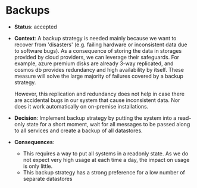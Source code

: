 # Backups

* **Status**: accepted

* **Context**: A backup strategy is needed mainly because we want to recover from 
  'disasters' (e.g. failing hardware or inconsistent data due to software bugs). 
  As a consequence of storing the data in storages provided by cloud providers, 
  we can leverage their safeguards. For example, azure premium disks are already 
  3-way replicated, and cosmos db provides redundancy and high availability by itself. 
  These measure will solve the large majority of failures covered by a backup strategy.
               
  However, this replication and redundancy does not help in case there are accidental 
  bugs in our system that cause inconsistent data. Nor does it work automatically on
  on-premise installations. 

* **Decision**: Implement backup strategy by putting the system into a read-only state 
  for a short moment, wait for all messages to be passed along to all services and 
  create a backup of all datastores. 
  
* **Consequences**:  
  * This requires a way to put all systems in a readonly state. As we do not expect 
    very high usage at each time a day, the impact on usage is only little.
  * This backup strategy has a strong preference for a low number of separate datastores

